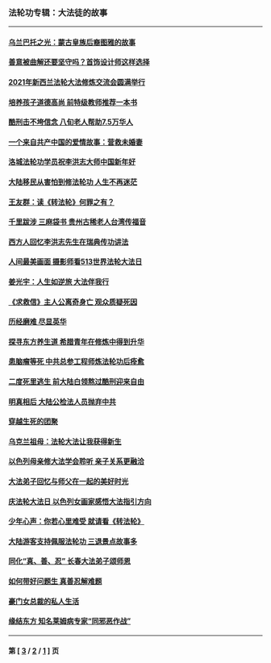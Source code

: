 ### 法轮功专辑：大法徒的故事
---
#### [乌兰巴托之光：蒙古皇族后裔图雅的故事](../../pages/nf1147481/n13155759.md?08180430) 
#### [善意被曲解还要坚守吗？首饰设计师这样选择](../../pages/nf1147481/n13077575.md?08180430) 
#### [2021年新西兰法轮大法修炼交流会圆满举行](../../pages/nf1147481/n13033149.md?08180430) 
#### [培养孩子道德高尚 前特级教师推荐一本书](../../pages/nf1147481/n12938640.md?08180430) 
#### [酷刑击不垮信念 八旬老人帮助7.5万华人](../../pages/nf1147481/n12880712.md?08180430) 
#### [一个来自共产中国的爱情故事：营救未婚妻](../../pages/nf1147481/n12778386.md?08180430) 
#### [洛城法轮功学员祝李洪志大师中国新年好](../../pages/nf1147481/n12724685.md?08180430) 
#### [大陆移民从害怕到修法轮功 人生不再迷茫](../../pages/nf1147481/n12414325.md?08180430) 
#### [王友群：读《转法轮》何罪之有？](../../pages/nf1147481/n12408647.md?08180430) 
#### [千里跋涉 三麻袋书 贵州古稀老人台湾传福音](../../pages/nf1147481/n12198750.md?08180430) 
#### [西方人回忆李洪志先生在瑞典传功讲法](../../pages/nf1147481/n12099607.md?08180430) 
#### [人间最美画面 摄影师看513世界法轮大法日](../../pages/nf1147481/n12094118.md?08180430) 
#### [姜光宇：人生如逆旅 大法伴我行](../../pages/nf1147481/n12088664.md?08180430) 
#### [《求救信》主人公离奇身亡 观众质疑死因](../../pages/nf1147481/n11845215.md?08180430) 
#### [历经磨难 尽显英华](../../pages/nf1147481/n11723297.md?08180430) 
#### [探寻东方养生道 希腊青年在修炼中得到升华](../../pages/nf1147481/n11494502.md?08180430) 
#### [患脑瘤等死 中共总参工程师炼法轮功后痊愈](../../pages/nf1147481/n11466682.md?08180430) 
#### [二度死里逃生 前大陆白领熬过酷刑迎来自由](../../pages/nf1147481/n11368594.md?08180430) 
#### [明真相后 大陆公检法人员抛弃中共](../../pages/nf1147481/n11358618.md?08180430) 
#### [穿越生死的团聚](../../pages/nf1147481/n11258922.md?08180430) 
#### [乌克兰祖母：法轮大法让我获得新生](../../pages/nf1147481/n11269457.md?08180430) 
#### [以色列母亲修大法学会聆听 亲子关系更融洽](../../pages/nf1147481/n11268195.md?08180430) 
#### [大法弟子回忆与师父在一起的美好时光](../../pages/nf1147481/n11267759.md?08180430) 
#### [庆法轮大法日 以色列女画家感悟大法指引方向](../../pages/nf1147481/n11267735.md?08180430) 
#### [少年心声：你若心里难受 就请看《转法轮》](../../pages/nf1147481/n11267496.md?08180430) 
#### [大陆游客支持佩服法轮功 三退景点故事多](../../pages/nf1147481/n11267378.md?08180430) 
#### [同化“真、善、忍” 长春大法弟子颂师恩](../../pages/nf1147481/n11266497.md?08180430) 
#### [如何带好问题生 真善忍解难题](../../pages/nf1147481/n11243655.md?08180430) 
#### [豪门女总裁的私人生活](../../pages/nf1147481/n10127794.md?08180430) 
#### [缘结东方 知名莱姆病专家“同邪恶作战”](../../pages/nf1147481/n10682468.md?08180430) 

---
#### 第 [ [3](./3.md?08180430) / [2](./2.md?08180430) / [1](./1.md?08180430) ] 页

